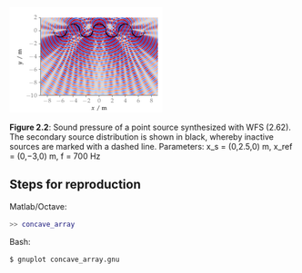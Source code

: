 ![Fig 2.2](fig2_02.png)

**Figure 2.2**: Sound pressure of a point
source synthesized with WFS (2.62). The
secondary source distribution is shown
in black, whereby inactive sources are
marked with a dashed line. Parameters:
x_s = (0,2.5,0) m, x_ref = (0,−3,0) m,
f = 700 Hz

## Steps for reproduction

Matlab/Octave:
```Matlab
>> concave_array
```

Bash:
```Bash
$ gnuplot concave_array.gnu
```
